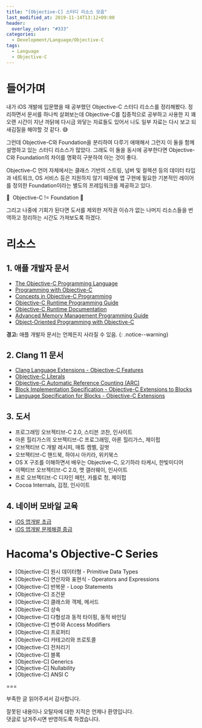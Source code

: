 ```yaml
---
title: "[Objective-C] 스터디 리소스 모음"
last_modified_at: 2019-11-14T13:12+09:00
header:
  overlay_color: "#333"
categories:
  - Development/Language/Objective-C
tags:
  - Language
  - Objective-C
---
```


# 들어가며

내가 iOS 개발에 입문했을 때 공부했던 Objective-C 스터디 리소스를 정리해봤다. 정리하면서 문서를 하나씩 살펴보는데 Objective-C를 집중적으로 공부하고 사용한 지
꽤 오랜 시간이 지난 까닭에 다시금 와닿는 자료들도 있어서 나도 일부 자료는 다시 보고 되새김질을 해야할 것 같다. 😅

그런데 Objective-C와 Foundation을 분리하여 다루기 애매해서 그런지 이 둘을 함께 설명하고 있는 스터디 리소스가 많았다. 그래도 이 둘을 동시에 공부한다면 Objective-C와 Foundation의 차이를 명확히 구분하여 아는 것이 좋다.

Objective-C 언어 자체에서는 클래스 기반의 스트링, 넘버 및 컬렉션 등의 데이터 타입과 네트워크, OS 서비스 등은 지원하지 않기 때문에 앱 구현에 필요한 기본적인 레이어를 정의한 Foundation이라는 별도의 프레임워크를 제공하고 있다.

🌟&nbsp; Objective-C != Foundation 🌟

그리고 나중에 기회가 된다면 도서를 제외한 저작권 이슈가 없는 나머지 리소스들을 번역하고 정리하는 시간도 가져보도록 하겠다.

# 리소스

## 1. 애플 개발자 문서

- [The Objective-C Programming Language](https://developer.apple.com/library/archive/documentation/Cocoa/Conceptual/ObjectiveC/Introduction/introObjectiveC.html)
- [Programming with Objective-C](https://developer.apple.com/library/archive/documentation/Cocoa/Conceptual/ProgrammingWithObjectiveC/Introduction/Introduction.html)
- [Concepts in Objective-C Programming](https://developer.apple.com/library/archive/documentation/General/Conceptual/CocoaEncyclopedia/Introduction/Introduction.html#//apple_ref/doc/uid/TP40010810)
- [Objective-C Runtime Programming Guide](https://developer.apple.com/library/archive/documentation/Cocoa/Conceptual/ObjCRuntimeGuide/Introduction/Introduction.html#//apple_ref/doc/uid/TP40008048)
- [Objective-C Runtime Documentation](https://developer.apple.com/documentation/objectivec/objective-c_runtime)
- [Advanced Memory Management Programming Guide](https://developer.apple.com/library/archive/documentation/Cocoa/Conceptual/MemoryMgmt/Articles/MemoryMgmt.html#//apple_ref/doc/uid/10000011i)
- [Object-Oriented Programming with Objective-C](https://developer.apple.com/library/archive/documentation/Cocoa/Conceptual/OOP_ObjC/Introduction/Introduction.html#//apple_ref/doc/uid/TP40005149)

**경고:** 애플 개발자 문서는 언제든지 사라질 수 있음.
{: .notice--warning}

## 2. Clang 11 문서

- [Clang Language Extensions - Objective-C Features](https://clang.llvm.org/docs/LanguageExtensions.html?highlight=objective#objective-c-features)
- [Objective-C Literals](https://clang.llvm.org/docs/ObjectiveCLiterals.html?highlight=objective)
- [Objective-C Automatic Reference Counting (ARC)](https://clang.llvm.org/docs/AutomaticReferenceCounting.html?highlight=objective)
- [Block Implementation Specification - Objective-C Extensions to Blocks](https://clang.llvm.org/docs/Block-ABI-Apple.html?highlight=objective#objective-c-extensions-to-blocks)
- [Language Specification for Blocks - Objective-C Extensions](https://clang.llvm.org/docs/BlockLanguageSpec.html?highlight=objective#objective-c-extensions)

## 3. 도서

- 프로그래밍 오브젝티브-C 2.0, 스티븐 코찬, 인사이트
- 아론 힐리가스의 오브젝티브-C 프로그래밍, 아론 힐리가스, 제이펍
- 오브젝티브 C 개발 레시피, 매튜 켐벨, 길벗
- 오브젝티브-C 핸드북, 하야시 아키라, 위키북스
- OS X 구조를 이해하면서 배우는 Objective-C, 오기하라 타케시, 한빛미디어
- 이펙티브 오브젝티브-C 2.0, 맷 갤러웨이, 인사이트
- 프로 오브젝티브-C 디자인 패턴, 카를로 청, 제이펍
- Cocoa Internals, 김정, 인사이트

## 4. 네이버 모바일 교육

- [iOS 앱개발 초급](https://tv.naver.com/v/364932/list/33493)
- [iOS 앱개발 문제해결 중급](https://tv.naver.com/v/384067/list/35318)

# Hacoma's Objective-C Series

- [Objective-C] 원시 데이터형 - Primitive Data Types
- [Objective-C] 연산자와 표현식 - Operators and Expressions
- [Objective-C] 반복문 - Loop Statements
- [Objective-C] 조건문
- [Objective-C] 클래스와 객체, 메서드
- [Objective-C] 상속
- [Objective-C] 다형성과 동적 타이핑, 동적 바인딩
- [Objective-C] 변수와 Access Modifiers
- [Objective-C] 프로퍼티
- [Objective-C] 카테고리와 프로토콜
- [Objective-C] 전처리기
- [Objective-C] 블록
- [Objective-C] Generics
- [Objective-C] Nullability
- [Objective-C] ANSI C

===

부족한 글 읽어주셔서 감사합니다.

잘못된 내용이나 오탈자에 대한 지적은 언제나 환영입니다.  
댓글로 남겨주시면 반영하도록 하겠습니다.
